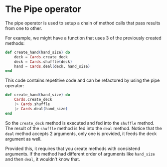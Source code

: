 # The Pipe operator

The pipe operator is used to setup a chain of method calls that pass results from one to other.

For example, we might have a function that uses 3 of the previously created methods:

```elixir
def create_hand(hand_size) do
    deck = Cards.create_deck
    deck = Cards.shuffle(deck)
    hand = Cards.deal(deck, hand_size)
end
```

This code contains repetitive code and can be refactored by using the pipe operator:

```elixir
def create_hand(hand_size) do
    Cards.create_deck
    |> Cards.shuffle
    |> Cards.deal(hand_size)
end
```

So the `create_deck` method is executed and fed into the `shuffle` method. The result of the `shuffle` method is fed into the `deal` method. Notice that the `deal` method accepts 2 arguments, only one is provided, it feeds the deck argument as well.

Provided this, it requires that you create methods with consistend arguments. If the method had different order of arguments like `hand_size` and then `deal`, it wouldn't know that.